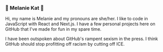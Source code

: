 ### 🌸 Melanie Kat 🌸

Hi, my name is Melanie and my pronouns are she/her. I like to code in JavaScript with React and Next.js. I have a few personal projects here on GitHub that I've made for fun in my spare time.

I have been outspoken about GitHub's rampent sexism in the press. I think GitHub should stop profitting off racism by cutting off ICE.
